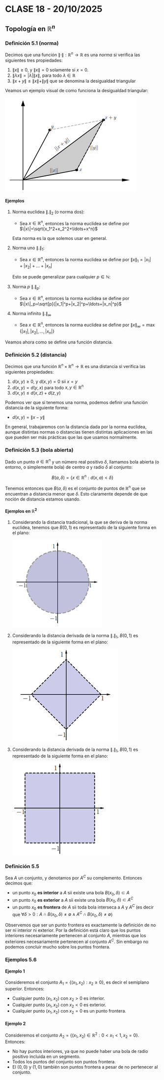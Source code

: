 # CLASE 18 - 20/10/2025

## Topología en $\mathbb{R}^n$

### Definición 5.1 (norma)

Decimos que una función $\|\cdot\|:\mathbb{R}^n\to\mathbb{R}$ es una *norma* si verifica las siguientes tres propiedades:

1. $\|x\|\geq0$, y $\|x\|=0$ solamente si $x=0$.
2. $\|\lambda x\|=|\lambda|\|x\|$, para todo $\lambda\in\mathbb{R}$
3. $\|x+y\|\leq\|x\|+\|y\|$ que se denomina la desigualdad triangular

Veamos un ejemplo visual de como funciona la desigualdad triangular:

![Figura 1](../img/clase18fig1.png)

#### Ejemplos

1. Norma euclidea $\|.\|_2$ (o norma dos):
    - Sea $x\in\mathbb{R}^n$, entonces la norma euclidea se define por $\|x\|=\sqrt{x_1^2+x_2^2+\ldots+x^n}$

    Esta norma es la que solemos usar en general.
2. Norma uno $\|.\|_1$:
    - Sea $x\in\mathbb{R}^n$, entonces la norma euclidea se define por $\|x\|_1=|x_1|+|x_2|+\ldots+|x_n|$

    Esto se puede generalizar para cualquier $p\in\mathbb{N}$:
3. Norma $p$ $\|.\|_p$:
    - Sea $x\in\mathbb{R}^n$, entonces la norma euclidea se define por $\|x\|_p=\sqrt[p]{|x_1|^p+|x_2|^p+\ldots+|x_n|^p}$
4. Norma infinito $\|.\|_{\infty}$
    - Sea $x\in\mathbb{R}^n$, entonces la norma euclidea se define por $\|x\|_{\infty}=\max\{|x_1|,|x_2|,\ldots,|x_n|\}$

Veamos ahora como se define una función distancia.

### Definición 5.2 (distancia)

Decimos que una función $\mathbb{R}^n\times\mathbb{R}^n\to\mathbb{R}$ es una distancia si verifica las siguientes propiedades:

1. $d(x,y)\geq0$, y $d(x,y)=0$ sii $x=y$
2. $d(x,y)=d(y,x)$ para todo $x,y\in\mathbb{R}^n$
3. $d(x,y)\leq d(x,z)+d(z,y)$

Podemos ver que si tenemos una norma, podemos definir una función distancia de la siguiente forma:

- $d(x,y)=\|x-y\|$

En general, trabajaremos con la distancia dada por la norma euclidea, aunque distintas normas o distancias tienen distintas aplicaciones en las que pueden ser más prácticas que las que usamos normalmente.

### Definición 5.3 (bola abierta)

Dado un punto $a\in\mathbb{R}^n$ y un número real positivo $\delta$, llamamos bola abierta (o entorno, o simplemente bola) de centro $a$ y radio $\delta$ al conjunto:

$$
B(a,\delta)=\{x\in\mathbb{R}^n:d(x,a)<\delta\}
$$

Tenemos entonces que $B(a,\delta)$ es el conjunto de puntos de $\mathbb{R}^n$ que se encuentran a distancia menor que $\delta$.
Esto claramente depende de que noción de distancia estamos usando.

#### Ejemplos en $\mathbb{R}^2$

1. Considerando la distancia tradicional, la que se deriva de la norma euclidea, tenemos que $B(0,1)$ es representado de la siguiente forma en el plano:

    ![Figura 2](../img/clase18fig2.png)

2. Considerando la distancia derivada de la norma $\|.\|_1$, $B(0,1)$ es representado de la siguiente forma en el plano:

    ![Figura 3](../img/clase18fig3.png)

3. Considerando la distancia derivada de la norma $\|.\|_1$, $B(0,1)$ es representado de la siguiente forma en el plano:

    ![Figura 4](../img/clase18fig4.png)

### Definición 5.5

Sea $A$ un conjunto, y denotamos por $A^C$ su complemento. Entonces decimos que:

- un punto $x_0$ **es interior** a $A$ sii existe una bola $B(x_0,\delta)\subset A$
- un punto $x_0$ **es exterior** a $A$ sii existe una bola $B(x_0,\delta)\subset A^C$
- un punto $x_0$ **es frontera** de $A$ sii toda bola interseca a $A$ y $A^C$ (es decir que $\forall\delta>0: A\cap B(x_0,\delta)\neq\emptyset\land A^C\cap B(x_0,\delta)\neq\emptyset$)

Observemos que ser un punto frontera es exactamente la definición de no ser ni interior ni exterior.
Por la definición está claro que los puntos interiores necesariamente pertenecen al conjunto $A$, mientras que los exteriores necesariamente pertenecen al conjunto $A^C$. Sin embargo no podemos concluir mucho sobre los puntos frontera.

### Ejemplos 5.6

#### Ejemplo 1

Consideremos el conjunto $A_1=\{(x_1,x_2): x_2\geq0\}$, es decir el semiplano superior. Entonces:

- Cualquier punto $(x_1,x_2)$ con $x_2>0$ es interior.
- Cualquier punto $(x_1,x_2)$ con $x_2<0$ es exterior.
- Cualquier punto $(x_1,x_2)$ con $x_2=0$ es un punto frontera.

#### Ejemplo 2

Consideremos el conjunto $A_2=\{(x_1,x_2)\in\mathbb{R}^2:0<x_1<1, x_2=0\}$. Entonces:

- No hay puntos interiores, ya que no puede haber una bola de radio positivo incluida en un segmento.
- Todos los puntos del conjunto son puntos frontera.
- El $(0,0)$ y $(1,0)$ también son puntos frontera a pesar de no pertenecer al conjunto.
